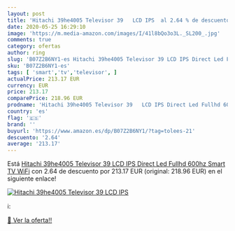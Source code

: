 ```yaml
---
layout: post
title: 'Hitachi 39he4005 Televisor 39   LCD IPS  al 2.64 % de descuento'
date: 2020-05-25 16:29:10
image: 'https://m.media-amazon.com/images/I/41l8bQo3o3L._SL200_.jpg'
comments: true
category: ofertas
author: ring
slug: 'B07Z2B6NY1-es Hitachi 39he4005 Televisor 39 LCD IPS Direct Led Fullhd...'
sku: 'B07Z2B6NY1-es'
tags: [ 'smart','tv','televisor', ]
actualPrice: 213.17 EUR
currency: EUR
price: 213.17
comparePrice: 218.96 EUR
prodname: 'Hitachi 39he4005 Televisor 39   LCD IPS Direct Led Fullhd 600hz Smart TV WiFi'
country: 'es'
flag: '🇪🇸'
brand: ''
buyurl: 'https://www.amazon.es/dp/B07Z2B6NY1/?tag=tolees-21'
descuento: '2.64'
average: '213.17'
---
```


Está [Hitachi 39he4005 Televisor 39   LCD IPS Direct Led Fullhd 600hz Smart TV WiFi](https://www.amazon.es/dp/B07Z2B6NY1/?tag=tolees-21) con 2.64 de descuento por 213.17 EUR (original: 218.96 EUR) en el siguiente enlace!

[![Hitachi 39he4005 Televisor 39   LCD IPS ](https://m.media-amazon.com/images/I/41l8bQo3o3L._SL200_.jpg)](https://www.amazon.es/dp/B07Z2B6NY1/?tag=tolees-21)

ℹ️:


[🛒 Ver la oferta!!](https://www.amazon.es/dp/B07Z2B6NY1/?tag=tolees-21)
